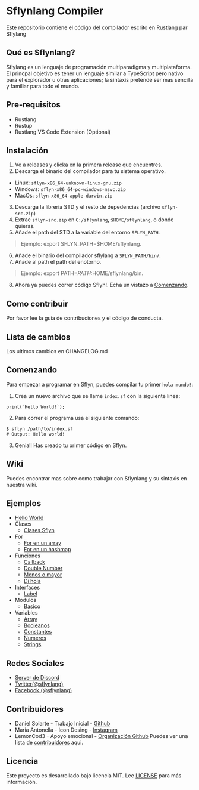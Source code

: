 # Sflynlang Compiler
Este repositorio contiene el código del compilador escrito en Rustlang par Sflylang

## Qué es Sflynlang?
Sflylang es un lenguaje de programación multiparadigma y multiplataforma. El princpal objetivo es tener un lenguaje similar a TypeScript pero nativo para el explorador u otras aplicaciones; la sintaxis pretende ser mas sencilla y familiar para todo el mundo.

## Pre-requisitos
* Rustlang
* Rustup
* Rustlang VS Code Extension (Optional)

## Instalación
1. Ve a releases y clicka en la primera release que encuentres.
2. Descarga el binario del compilador para tu sistema operativo.
* Linux: `sflyn-x86_64-unknown-linux-gnu.zip`
* Windows: `sflyn-x86_64-pc-windows-msvc.zip`
* MacOs: `sflyn-x86_64-apple-darwin.zip`
3. Descarga la libreria STD y el resto de depedencias (archivo `sflyn-src.zip`)
4. Extrae `sflyn-src.zip` en `C:/sflynlang`, `$HOME/sflynlang`, o donde quieras.
5. Añade el path del STD a la variable del entorno `SFLYN_PATH`.
> Ejemplo: export SFLYN_PATH=$HOME/sflynlang.
6. Añade el binario del compilador sflylang a `SFLYN_PATH/bin/`.
7. Añade al path el path del enotorno.
> Ejemplo: export PATH=$PATH:$HOME/sflynlang/bin.
8. Ahora ya puedes correr código Sflyn!. Echa un vistazo a [Comenzando](#Comenzando).

## Como contribuir
Por favor lee la guia de contribuciones y el código de conducta.

## Lista de cambios
Los ultimos cambios en CHANGELOG.md

## Comenzando
Para empezar a programar en Sflyn, puedes compilar tu primer `hola mundo!`:
1. Crea un nuevo archivo que se llame `index.sf` con la siguiente linea:
```
print(`Hello World!`);
```
2. Para correr el programa usa el siguiente comando:
```
$ sflyn /path/to/index.sf
# Output: Hello world!
```
3. Genial! Has creado tu primer código en Sflyn.
## Wiki
Puedes encontrar mas sobre como trabajar con Sflynlang y su sintaxis en nuestra wiki.

## Ejemplos
* [Hello World](https://github.com/sflynlang/compiler/blob/main/examples/hello_world.sf)
* Clases
  * [Clases Sflyn](https://github.com/sflynlang/compiler/blob/main/examples/classes/Sflyn.sf)
* For 
  * [For en un array](https://github.com/sflynlang/compiler/blob/main/examples/for/array.sf)
  * [For en un hashmap](https://github.com/sflynlang/compiler/blob/main/examples/for/hashmap.sf) 
* Funciones
  * [Callback](https://github.com/sflynlang/compiler/blob/main/examples/functions/callback.sf)
  * [Double Number](https://github.com/sflynlang/compiler/blob/main/examples/functions/double.sf)
  * [Menos o mayor](https://github.com/sflynlang/compiler/blob/main/examples/functions/less_or_greater.sf)
  * [Di hola](https://github.com/sflynlang/compiler/blob/main/examples/functions/say_hi.sf)
* Interfaces
  * [Label](https://github.com/sflynlang/compiler/blob/main/examples/interfaces/label.sf)
* Modulos
  * [Basico](https://github.com/sflynlang/compiler/tree/main/examples/modules/basic)
* Variables
  * [Array](https://github.com/sflynlang/compiler/blob/main/examples/variables/arrays.sf)
  * [Booleanos](https://github.com/sflynlang/compiler/blob/main/examples/variables/booleans.sf)
  * [Constantes](https://github.com/sflynlang/compiler/blob/main/examples/variables/const.sf)
  * [Numeros](https://github.com/sflynlang/compiler/blob/main/examples/variables/numbers.sf)
  * [Strings](https://github.com/sflynlang/compiler/blob/main/examples/variables/strings.sf)
  
## Redes Sociales
* [Server de Discord](https://discord.com/invite/XdeRFHt)
* [Twitter(@sflynlang)](https://twitter.com/sflynlang)
* [Facebook (@sflynlang)](https://www.facebook.com/sflynlang)

## Contribuidores
* Daniel Solarte - Trabajo Inicial - [Github](https://github.com/danielsolartech)
* Maria Antonella - Icon Desing - [Instagram](https://www.instagram.com/raccon_324/)
* LemonCod3 - Apoyo emocional -  [Organización Github](https://github.com/LemonCod3) 
Puedes ver una lista de [contribuidores](https://github.com/sflynlang/compiler/graphs/contributors) aqui.

## Licencia
Este proyecto es desarrollado bajo licencia MIT. Lee [LICENSE](https://github.com/sflynlang/compiler/blob/main/LICENSE) para más información.

  
